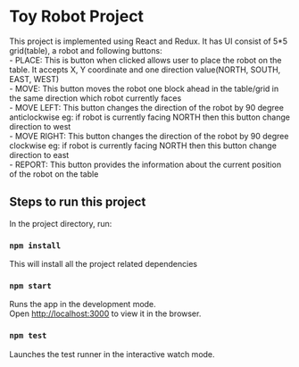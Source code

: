 # Toy Robot Project

This project is implemented using React and Redux. It has UI consist of 5*5 grid(table), a robot and following buttons:\
    - PLACE: This is button when clicked allows user to place the robot on the table. It accepts X, Y coordinate and one direction value(NORTH, SOUTH, EAST, WEST)\
    - MOVE: This button moves the robot one block ahead in the table/grid in the same direction which robot currently faces\
    - MOVE LEFT: This button changes the direction of the robot by 90 degree anticlockwise eg: if robot is currently facing NORTH then this button change direction to west\
    - MOVE RIGHT: This button changes the direction of the robot by 90 degree clockwise eg: if robot is currently facing NORTH then this button change direction to east\
    - REPORT: This button provides the information about the current position of the robot on the table

## Steps to run this project

In the project directory, run:

### `npm install`

This will install all the project related dependencies

### `npm start`

Runs the app in the development mode.\
Open [http://localhost:3000](http://localhost:3000) to view it in the browser.


### `npm test`

Launches the test runner in the interactive watch mode.